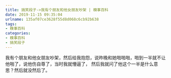 ```yaml
---
title: 搞笑段子->我有个朋友和他女朋友吵架 | 糗事百科
date: 2019-11-15 09:35:04
urlname: 135af07ce3628f55d8d068c6cb92b638
tags: 
- 糗事百科
categories:
- 糗事百科
- 搞笑段子
---
```

我有个朋友和他女朋友吵架，然后给我抱怨，说昨晚和她啪啪啪，啪到一半就不让他啪了，说他伤自尊了，当时我就懵逼了， 然后我就问了他这个一半是什么意思？然后就没然后了。


